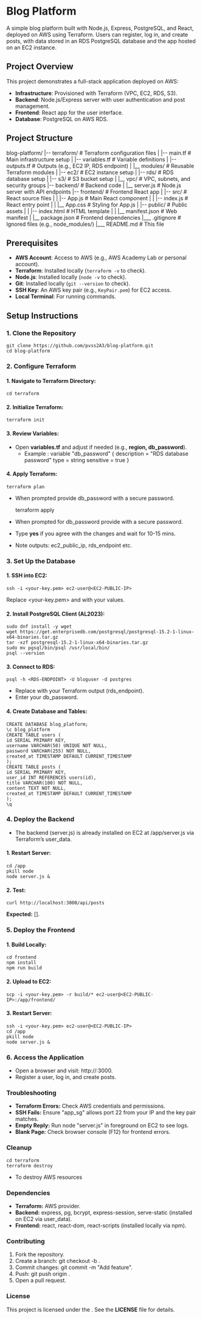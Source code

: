 # Blog Platform

A simple blog platform built with Node.js, Express, PostgreSQL, and React, deployed on AWS using Terraform. Users can register, log in, and create posts, with data stored in an RDS PostgreSQL database and the app hosted on an EC2 instance.

## Project Overview
This project demonstrates a full-stack application deployed on AWS:
- **Infrastructure**: Provisioned with Terraform (VPC, EC2, RDS, S3).
- **Backend**: Node.js/Express server with user authentication and post management.
- **Frontend**: React app for the user interface.
- **Database**: PostgreSQL on AWS RDS.

## Project Structure
blog-platform/
|-- terraform/          # Terraform configuration files
|   |-- main.tf         # Main infrastructure setup
|   |-- variables.tf    # Variable definitions
|   |-- outputs.tf      # Outputs (e.g., EC2 IP, RDS endpoint)
|   |__ modules/        # Reusable Terraform modules
|       |-- ec2/        # EC2 instance setup
|       |-- rds/        # RDS database setup
|       |-- s3/         # S3 bucket setup
|       |__ vpc/        # VPC, subnets, and security groups
|-- backend/            # Backend code
|   |__ server.js       # Node.js server with API endpoints
|-- frontend/           # Frontend React app
|   |-- src/            # React source files
|   |   |-- App.js      # Main React component
|   |   |-- index.js    # React entry point
|   |   |__ App.css     # Styling for App.js
|   |-- public/         # Public assets
|   |   |-- index.html  # HTML template
|   |   |__ manifest.json # Web manifest
|   |__ package.json    # Frontend dependencies
|___ .gitignore          # Ignored files (e.g., node_modules/)
|___ README.md           # This file


## Prerequisites
- **AWS Account**: Access to AWS (e.g., AWS Academy Lab or personal account).
- **Terraform**: Installed locally (`terraform -v` to check).
- **Node.js**: Installed locally (`node -v` to check).
- **Git**: Installed locally (`git --version` to check).
- **SSH Key**: An AWS key pair (e.g., `KeyPair.pem`) for EC2 access.
- **Local Terminal**: For running commands.

## Setup Instructions

### 1. Clone the Repository
    git clone https://github.com/pvss2A3/blog-platform.git
    cd blog-platform

### 2. Configure Terraform
#### 1. Navigate to Terraform Directory:
    cd terraform
#### 2. Initialize Terraform:
    terraform init
#### 3. Review Variables:
- Open **variables.tf** and adjust if needed (e.g., **region, db_password**).
  - Example :   variable "db_password" {
                description = "RDS database password"
                type        = string
                sensitive   = true
                }
#### 4. Apply Terraform:
    terraform plan
- When prompted provide db_password with a secure password.

    terraform apply 
- When prompted for db_password provide with a secure password.
- Type **yes** if you agree with the changes and wait for 10-15 mins.
- Note outputs: ec2_public_ip, rds_endpoint etc.

### 3. Set Up the Database
#### 1. SSH into EC2:
    ssh -i <your-key.pem> ec2-user@<EC2-PUBLIC-IP>
Replace <your-key.pem> and <EC2-PUBLIC-IP> with your values.

#### 2. Install PostgreSQL Client (AL2023):
    sudo dnf install -y wget
    wget https://get.enterprisedb.com/postgresql/postgresql-15.2-1-linux-x64-binaries.tar.gz
    tar -xzf postgresql-15.2-1-linux-x64-binaries.tar.gz
    sudo mv pgsql/bin/psql /usr/local/bin/
    psql --version

#### 3. Connect to RDS:
    psql -h <RDS-ENDPOINT> -U bloguser -d postgres
- Replace <RDS-ENDPOINT> with your Terraform output (rds_endpoint). 
- Enter your db_password.

#### 4. Create Database and Tables:
    CREATE DATABASE blog_platform;
    \c blog_platform
    CREATE TABLE users (
    id SERIAL PRIMARY KEY,
    username VARCHAR(50) UNIQUE NOT NULL,
    password VARCHAR(255) NOT NULL,
    created_at TIMESTAMP DEFAULT CURRENT_TIMESTAMP
    );
    CREATE TABLE posts (
    id SERIAL PRIMARY KEY,
    user_id INT REFERENCES users(id),
    title VARCHAR(100) NOT NULL,
    content TEXT NOT NULL,
    created_at TIMESTAMP DEFAULT CURRENT_TIMESTAMP
    );
    \q

### 4. Deploy the Backend

- The backend (server.js) is already installed on EC2 at /app/server.js via Terraform’s user_data.

#### 1. Restart Server:
    cd /app
    pkill node
    node server.js &

#### 2. Test: 
    curl http://localhost:3000/api/posts
**Expected:** [].

### 5. Deploy the Frontend
#### 1. Build Locally:
    cd frontend
    npm install
    npm run build

#### 2. Upload to EC2:
    scp -i <your-key.pem> -r build/* ec2-user@<EC2-PUBLIC-IP>:/app/frontend/

#### 3. Restart Server:
    ssh -i <your-key.pem> ec2-user@<EC2-PUBLIC-IP>
    cd /app
    pkill node
    node server.js &

### 6. Access the Application

- Open a browser and visit: http://<EC2-PUBLIC-IP>:3000.
- Register a user, log in, and create posts.

### Troubleshooting
- **Terraform Errors:** Check AWS credentials and permissions. 
- **SSH Fails:** Ensure "app_sg" allows port 22 from your IP and the key pair matches. 
- **Empty Reply:** Run node "server.js" in foreground on EC2 to see logs. 
- **Blank Page:** Check browser console (F12) for frontend errors.

### Cleanup
    cd terraform
    terraform destroy
- To destroy AWS resources

### Dependencies
- **Terraform:** AWS provider. 
- **Backend:** express, pg, bcrypt, express-session, serve-static (installed on EC2 via user_data). 
- **Frontend:** react, react-dom, react-scripts (installed locally via npm).

### Contributing
1. Fork the repository.
2. Create a branch: git checkout -b <feature-name>.
3. Commit changes: git commit -m "Add feature".
4. Push: git push origin <feature-name>.
5. Open a pull request.

### License
This project is licensed under the . See the **LICENSE** file for details.
